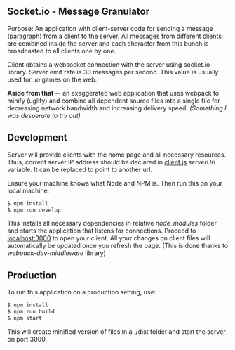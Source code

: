 ## Socket.io - Message Granulator

Purpose: An application with client-server code for sending a message (paragraph) from a client to the server. All messages from different clients are combined inside the server and each character from this bunch is broadcasted to all clients one by one.

Client obtains a websocket connection with the server using socket.io library. Server emit rate is 30 messages per second. This value is usually used for *.io* games on the web.

**Aside from that** -- an exaggerated web application that uses webpack to minify (uglify) and combine all dependent source files into a single file for decreasing network bandwidth and increasing delivery speed. *(Something I was desperate to try out)*

## Development

Server will provide clients with the home page and all necessary resources. Thus, correct server IP address should be declared in [client.js](src/client/client.js) *serverUrl* variable. It can be replaced to point to another url.

Ensure your machine knows what Node and NPM is. Then run this on your local machine:

```bash
$ npm install
$ npm run develop
```

This installs all necessary dependencies in relative *node_modules* folder and starts the application that listens for connections. Proceed to [localhost:3000](localhost:3000) to open your client. All your changes on client files will automatically be updated once you refresh the page. (This is done thanks to *webpack-dev-middleware* library)

## Production

To run this application on a production setting, use:

```bash
$ npm install
$ npm run build
$ npm start
```

This will create minified version of files in a ./dist folder and start the server on port 3000.